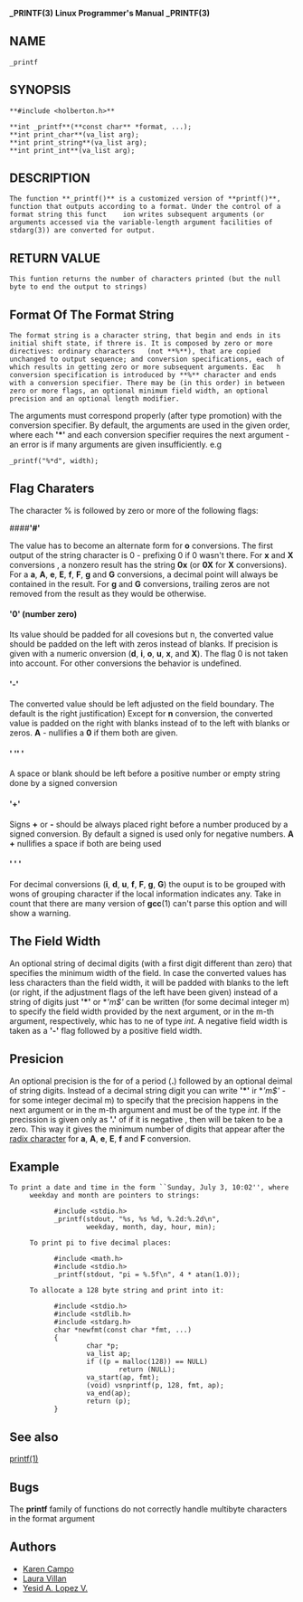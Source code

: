 **_PRINTF(3)**		**Linux Programmer's Manual**	  **_PRINTF(3)**

## NAME 

	_printf


## SYNOPSIS

	**#include <holberton.h>**

	**int _printf**(**const char** *format, ...);
	**int print_char**(va_list arg);
	**int print_string**(va_list arg);
	**int print_int**(va_list arg);


## DESCRIPTION

	The function **_printf()** is a customized version of **printf()**, function that outputs according to a format. Under the control of a format string this funct	ion writes subsequent arguments (or arguments accessed via the variable-length argument facilities of stdarg(3)) are converted for output.

## RETURN VALUE

	This funtion returns the number of characters printed (but the null byte to end the output to strings)

## Format Of The Format String

	The format string is a character string, that begin and ends in its initial shift state, if threre is. It is composed by zero or more directives: ordinary characters 	(not **%**), that are copied unchanged to output sequence; and conversion specifications, each of which results in getting zero or more subsequent arguments. Eac	h conversion specification is introduced by **%** character and ends with a conversion specifier. There may be (in this order) in between zero or more flags, an optional minimum field width, an optional precision and an optional length modifier.
The arguments must correspond properly (after type promotion) with the conversion specifier. By default, the arguments are used in the given order, where each **'*'** and each conversion specifier requires the next argument - an error is if many arguments are given insufficiently. 
e.g
~~~
_printf("%*d", width);
~~~

## Flag Charaters

The character % is followed by zero or more of the following flags:

####**'#'**

The value has to become an alternate  form for **o** conversions. The first output of the string character is 0 - prefixing 0 if 0 wasn't there. For **x** and **X** conversions , a nonzero result has the string **0x** (or **0X** for **X** conversions). For a **a**, **A**, **e**, **E**, **f**, **F**, **g** and **G** conversions, a decimal point will always be contained in the result.  For **g** and **G** conversions, trailing zeros are not removed from the result as they would be otherwise.

####  **'0'** (number zero)

Its value should be padded for all covesions but n, the converted value should be padded on the left with zeros instead of blanks. If precision is given with a numeric onversion (**d**, **i**, **o**, **u**, **x**, and  **X**). The flag 0 is not taken into account. For other conversions the behavior is undefined. 

#### **'-'**
The converted value should be left adjusted  on the field boundary. The default is the right justification) Except for **n** conversion, the converted value is padded on the right with blanks instead of to the left with blanks or zeros. **A** - nullifies a **0** if them both are given.

#### **' '' '**

A space or blank should be left before a positive number or empty string done by a signed conversion

#### **'+'**

Signs **+** or **-** should be always placed right before a number produced by a signed conversion. By default a signed is used only for negative numbers. **A** **+** nullifies a space if both are being used

#### **' ' '**

For decimal conversions (**i**, **d**, **u**, **f**, **F**, **g**, **G**) the ouput is to be grouped with wons of grouping character if the local information indicates any. Take in count that there are many version of **gcc**(1) can't parse this option and will show a warning.

## The Field Width 

An optional string of decimal digits (with a first digit different than zero) that specifies the minimum width of the field. In case the converted values has less characters than the field width, it will be padded with blanks to the left (or right, if the adjustment flags of the left have been given) instead of a string of digits just **'*'** or **'*m$'** can be written (for some decimal integer m) to specify the field width provided by the next argument, or in the m-th argument, respectively, whic has to ne of type *int*. A negative field width is taken as a **'-'** flag followed by a positive field width. 

## Presicion 

An optional precision is the for of a period (**.**) followed by an optional deimal of string digits. Instead of a decimal string digit you can write **'*'** ir **'*m$'** - for some integer decimal m) to specify that the precision happens in the next argument or in the m-th argument and must be of the type *int*. If the precission is given only as **'.'** of if it is negative , then will be taken to be a zero. This way it gives the minimum number of digits that appear after the [radix character](https://en.wikipedia.org/wiki/Radix) for **a**, **A**, **e**, **E**, **f** and **F** conversion. 

## Example 
~~~ 
To print a date and time in the form ``Sunday, July 3, 10:02'', where
     weekday and month are pointers to strings:

           #include <stdio.h>
           _printf(stdout, "%s, %s %d, %.2d:%.2d\n",
                   weekday, month, day, hour, min);

     To print pi to five decimal places:

           #include <math.h>
           #include <stdio.h>
           _printf(stdout, "pi = %.5f\n", 4 * atan(1.0));

     To allocate a 128 byte string and print into it:

           #include <stdio.h>
           #include <stdlib.h>
           #include <stdarg.h>
           char *newfmt(const char *fmt, ...)
           {
                   char *p;
                   va_list ap;
                   if ((p = malloc(128)) == NULL)
                           return (NULL);
                   va_start(ap, fmt);
                   (void) vsnprintf(p, 128, fmt, ap);
                   va_end(ap);
                   return (p);
           }
~~~

## See also 

[printf(1)](https://linux.die.net/man/1/printf)

## Bugs

The **printf** family of functions do not correctly handle multibyte characters in the format argument


## Authors

* [Karen Campo](https://github.com/KarenCampo)
* [Laura Villan](https://github.com/laucavv)
* [Yesid A. Lopez V.](https://github.com/Yesid4Code)
